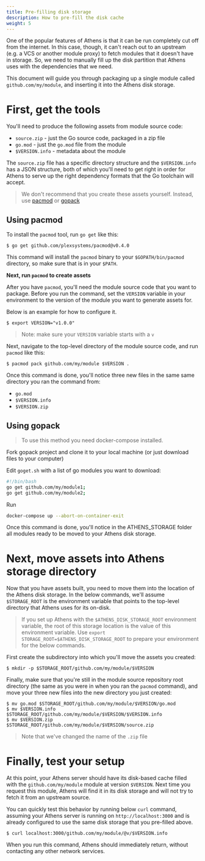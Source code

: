 ```yaml
---
title: Pre-filling disk storage
description: How to pre-fill the disk cache
weight: 5
---
```


One of the popular features of Athens is that it can be run completely cut off from the internet. In this case, though, it can't reach out to an upstream (e.g. a VCS or another module proxy) to fetch modules that it doesn't have in storage. So, we need to manually fill up the disk partition that Athens uses with the dependencies that we need.

This document will guide you through packaging up a single module called `github.com/my/module`, and inserting it into the Athens disk storage.

# First, get the tools

You'll need to produce the following assets from module source code:

- `source.zip` - just the Go source code, packaged in a zip file
- `go.mod` - just the `go.mod` file from the module
- `$VERSION.info` - metadata about the module

The `source.zip` file has a specific directory structure and the `$VERSION.info` has a JSON structure, both of which you'll need to get right in order for Athens to serve up the right dependency formats that the Go toolchain will accept.

>We don't recommend that you create these assets yourself. Instead, use [pacmod](https://github.com/plexsystems/pacmod) or [gopack](https://github.com/alex-user-go/gopack)

## Using pacmod 

To install the `pacmod` tool, run `go get` like this:

```console
$ go get github.com/plexsystems/pacmod@v0.4.0
```

This command will install the `pacmod` binary to your `$GOPATH/bin/pacmod` directory, so make sure that is in your `$PATH`.

**Next, run `pacmod` to create assets**

After you have `pacmod`, you'll need the module source code that you want to package. Before you run the command, set the `VERSION` variable in your environment to the version of the module you want to generate assets for.

Below is an example for how to configure it.

```console
$ export VERSION="v1.0.0"
```

>Note: make sure your `VERSION` variable starts with a `v`

Next, navigate to the top-level directory of the module source code, and run `pacmod` like this:

```console
$ pacmod pack github.com/my/module $VERSION .
```

Once this command is done, you'll notice three new files in the same same directory you ran the command from:

- `go.mod`
- `$VERSION.info`
- `$VERSION.zip`

## Using gopack 

>To use this method you need docker-compose installed.

Fork gopack project and clone it to your local machine (or just download files to your computer)

Edit <code>goget.sh</code> with a list of go modules you want to download:

```bash
#!/bin/bash
go get github.com/my/module1;
go get github.com/my/module2;
```

Run

```bash
docker-compose up --abort-on-container-exit
```

Once this command is done, you'll notice in the  ATHENS_STORAGE folder all modules ready to be moved to your Athens disk storage.

# Next, move assets into Athens storage directory

Now that you have assets built, you need to move them into the location of the Athens disk storage. In the below commands, we'll assume `$STORAGE_ROOT` is the environment variable that points to the top-level directory that Athens uses for its on-disk.

>If you set up Athens with the `$ATHENS_DISK_STORAGE_ROOT` environment variable, the root of this storage location is the value of this environment variable. Use `export STORAGE_ROOT=$ATHENS_DISK_STORAGE_ROOT` to prepare your environment for the below commands.

First create the subdirectory into which you'll move the assets you created:

```console
$ mkdir -p $STORAGE_ROOT/github.com/my/module/$VERSION
```

Finally, make sure that you're still in the module source repository root directory (the same as you were in when you ran the `pacmod` command), and move your three new files into the new directory you just created:

```console
$ mv go.mod $STORAGE_ROOT/github.com/my/module/$VERSION/go.mod
$ mv $VERSION.info $STORAGE_ROOT/github.com/my/module/$VERSION/$VERSION.info
$ mv $VERSION.zip $STORAGE_ROOT/github.com/my/module/$VERSION/source.zip
```

>Note that we've changed the name of the `.zip` file

# Finally, test your setup

At this point, your Athens server should have its disk-based cache filled with the `github.com/my/module` module at version `$VERSION`. Next time you request this module, Athens will find it in its disk storage and will not try to fetch it from an upstream source.

You can quickly test this behavior by running below `curl` command, assuming your Athens server is running on `http://localhost:3000` and is already configured to use the same disk storage that you pre-filled above.

```console
$ curl localhost:3000/github.com/my/module/@v/$VERSION.info
```

When you run this command, Athens should immediately return, without contacting any other network services.
